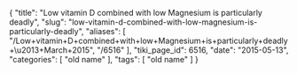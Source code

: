 {
    "title": "Low vitamin D combined with low Magnesium is particularly deadly",
    "slug": "low-vitamin-d-combined-with-low-magnesium-is-particularly-deadly",
    "aliases": [
        "/Low+vitamin+D+combined+with+low+Magnesium+is+particularly+deadly+\u2013+March+2015",
        "/6516"
    ],
    "tiki_page_id": 6516,
    "date": "2015-05-13",
    "categories": [
        "old name"
    ],
    "tags": [
        "old name"
    ]
}